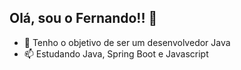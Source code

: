 ## Olá, sou o Fernando!! 👋


- 🔭 Tenho o objetivo de ser um desenvolvedor Java
- 📫 Estudando Java, Spring Boot e Javascript

